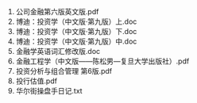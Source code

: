 1. 公司金融第六版英文版.pdf 
2. 博迪：投资学（中文版·第九版）上.doc 
3. 博迪：投资学（中文版·第九版）下.doc 
4. 博迪：投资学（中文版·第九版）中.doc 
5. 金融学英语词汇修改版.doc 
6. 金融工程学（中文版——陈松男—复旦大学出版社）.pdf 
7. 投资分析与组合管理 第6版.pdf 
8. 投行估值.pdf 
9.  华尔街操盘手日记.txt 